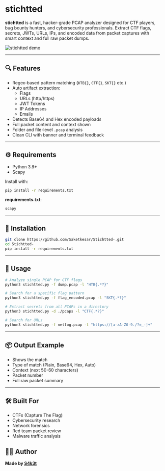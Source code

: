 # stichtted

**stichtted** is a fast, hacker-grade PCAP analyzer designed for CTF players, bug bounty hunters, and cybersecurity professionals. Extract CTF flags, secrets, JWTs, URLs, IPs, and encoded data from packet captures with smart context and full raw packet dumps.

![stichtted demo](https://iili.io/FIFKR4I.png)

---

## 🔍 Features

- Regex-based pattern matching (`HTB{}`, `CTF{}`, `SKT{}` etc.)
- Auto artifact extraction:
  - Flags
  - URLs (http/https)
  - JWT Tokens
  - IP Addresses
  - Emails
- Detects Base64 and Hex encoded payloads
- Full packet content and context shown
- Folder and file-level `.pcap` analysis
- Clean CLI with banner and terminal feedback

---

## ⚙ Requirements

- Python 3.8+
- Scapy

Install with:

```bash
pip install -r requirements.txt
```

**requirements.txt**:
```
scapy
```

---

## 🚀 Installation

```bash
git clone https://github.com/Saketkesar/Stichtted-.git
cd Stichtted-
pip install -r requirements.txt
```

---

## 🔧 Usage

```bash
# Analyze single PCAP for CTF flags
python3 stichtted.py -f dump.pcap -l "HTB{.*?}"

# Search for a specific flag pattern
python3 stichtted.py -f flag_encoded.pcap -l "SKT{.*?}"

# Extract secrets from all PCAPs in a directory
python3 stichtted.py -d ./pcaps -l "CTF{.*?}"

# Search for URLs
python3 stichtted.py -f netlog.pcap -l "https://[a-zA-Z0-9./?=_-]+"
```

---

## 📦 Output Example

- Shows the match
- Type of match (Plain, Base64, Hex, Auto)
- Context (next 50-60 characters)
- Packet number
- Full raw packet summary

---

## 🛠 Built For

- CTFs (Capture The Flag)
- Cybersecurity research
- Network forensics
- Red team packet review
- Malware traffic analysis


## 👨‍💻 Author

**Made by [S4k3t](https://github.com/Saketkesar/)**  

